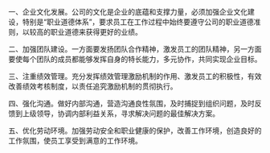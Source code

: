 
一、企业文化发展。公司的文化是企业的底蕴和支撑力量，必须加强企业文化建设，特别是“职业道德体系”，要求员工在工作过程中始终要遵守公司的职业道德准则，以较高的职业道德来获得更好的业绩。


二、加强团队建设。一方面要发扬团队合作精神，激发员工的团队精神，另一方面要使每个团队的成员都能够发挥自身的特长能力，多元协作，共同实现企业目标。


三、注重绩效管理。充分发挥绩效管理激励机制的作用、激发员工的积极性，有效改善绩效考核制度，以责任追究激励机制的贯彻执行。
  

四、强化沟通。做好内部沟通，营造沟通良性氛围，及时捕捉到组织问题，及时反馈到上级领导，协调内部利益关系，寻求解决问题的最佳解决方案。


五、优化劳动环境。加强劳动安全和职业健康的保护，改善工作环境，创造良好的工作氛围，使员工享受到满意的工作环境。